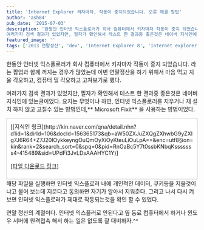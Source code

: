 ```yaml
---
title: 'Internet Explorer 켜자마자, 작동이 중지되었습니다. 오류 해결 방법'
author: 'ash84'
pub_date: '2015-07-03'
description: '한동안 인터넷 익스플로러가 회사 컴퓨터에서 키자마자 작동이 중지 되었습니다. 라는 팝업과 함께 꺼지는 경우가 많았는데 이번 연말정산을 하기 위해서 마음 먹고 지울 각오하고, 컴퓨터 밀 각오하고 고쳐보기로 했다. 
여러가지 검색 결과가 있었지만, 필자가 확인해서 테스트 한 결과중 좋은것은 네이버 지식인에 있는글이었다. 요지는 무엇이냐 하면,'
featured_image: ''
tags: ['2013 연말정산', 'dev', 'Internet Explorer 8', 'Internet explorer 에러', 'Internet explorer 작동이 중지되었습니다.']
---
```



<span style="font-size: 11pt;">한동안 인터넷 익스플로러가 회사 컴퓨터에서 키자마자 작동이 중지 되었습니다. 라는 팝업과 함께 꺼지는 </span><span style="font-size: 11pt;">경우가 많았는데 이번 연말정산을 하기 위해서 마음 먹고 지울 각오하고, 컴퓨터 밀 각오하고 고쳐보기로 했다. </span>

<span style="font-size: 11pt;">여러가지 검색 결과가 있었지만, 필자가 확인해서 테스트 한 결과중 좋은것은 네이버 지식인에 있는글이었다. 요지는 무엇이냐 하면, 인터넷 익스플로러를 지우거나 재 설치 하지 않고 고칠수 있는 방법인데,** Microsoft Fixit** 을 사용하는 방법이었다. </span>

<div class="txc-textbox" style="border: 1px solid rgb(203, 203, 203); background-color: rgb(255, 255, 255); padding: 10px;"><span style="font-size: 11pt;">[</span>[<span style="font-size: 11pt;">지식인 링크</span>](http://kin.naver.com/qna/detail.nhn?d1id=1&dirId=106&docId=156365173&qb=aW50ZXJuZXQgZXhwbG9yZXIg7J6R64+Z7J20IOykkeyngOuQmOyXiOyKteuLiOuLpA==&enc=utf8&section=kin&rank=2&search_sort=0&spq=0&pid=RnOaBc5Y7t0ssbKNbqKsssssss4-415489&sid=UPdFi3JvLDsAAAHYC1Y)<span style="font-size: 11pt;">]</span>

<span style="font-size: 11pt;">[</span>[<span style="font-size: 11pt;">파일 다운로드 링크</span>](http://istqb.tistory.com/attachment/cfile22.uf.173BB3164B90B1B551860C.msi)<span style="font-size: 11pt;">] </span>

</div><span style="font-size: 11pt;">해당 파일을 실행하면 인터넷 익스플로러 내에 개인적인 데이터, 쿠키등을 지울것이냐고 물어 보는데 지운다고 동의하면 자기가 알아서 지워준다. 그리고 나서 다시 켜 보면 인터넷 익스플로러가 제대로 작동되는것을 확인 할 수 있었다. </span>

<span style="font-size: 11pt;">연말 정산의 계절이다. 인터넷 익스플러로 안된다고 옆 동료 컴퓨터에서 하거나 윈도우 서버에 원격접속 해서 하는 일은 없도록 잘 대비하자.^^ </span>



